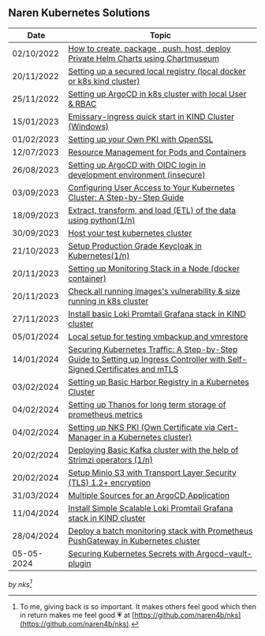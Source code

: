 ## Naren Kubernetes Solutions

| Date       | Topic                                                                                                                                                     |
| ---------- | --------------------------------------------------------------------------------------------------------------------------------------------------------- |
| 02/10/2022 | [How to create, package , push, host, deploy Private Helm Charts using Chartmuseum](docs/private-helm-charts.md)                                          |
| 20/11/2022 | [Setting up a secured local registry (local docker or k8s kind cluster)](docs/local-docker-registry.md)                                                   |
| 25/11/2022 | [Setting up ArgoCD in k8s cluster with local User & RBAC](docs/argocd-rbac.md)                                                                            |
| 15/01/2023 | [Emissary-ingress quick start in KIND Cluster (Windows)](docs/emissary-ingress.md)                                                                        |
| 01/02/2023 | [Setting up your Own PKI with OpenSSL](docs/openssl-certificate.md)                                                                                       |
| 12/07/2023 | [Resource Management for Pods and Containers](docs/k8s-resource-management.md)                                                                            |
| 26/08/2023 | [Setting up ArgoCD with OIDC login in development environment (insecure) ](docs/argocd-oidc-setup.md)                                                     |
| 03/09/2023 | [Configuring User Access to Your Kubernetes Cluster: A Step-by-Step Guide](docs/kubernetes-adduser.md)                                                    |
| 18/09/2023 | [Extract, transform, and load (ETL) of the data using python(1/n)](docs/python_requests-1.md)                                                             |
| 30/09/2023 | [Host your test kubernetes cluster ](docs/mykindk8scluster.md)                                                                                            |
| 21/10/2023 | [Setup Production Grade Keycloak in Kubernetes(1/n) ](docs/install-keycloak.md)                                                                           |
| 20/11/2023 | [Setting up Monitoring Stack in a Node (docker container)](docs/setup-monitoring-stack.md)                                                                |
| 20/11/2023 | [Check all running images's vulnerability & size running in k8s cluster](docs/prepare-k8s-image-scanning-report.md)                                       |
| 27/11/2023 | [Install basic Loki Promtail Grafana stack in KIND cluster ](docs/setup-loki-grafana-stack.md)                                                            |
| 05/01/2024 | [Local setup for testing vmbackup and vmrestore ](docs/vmbackup_and_vmrestore.md)                                                                         |
| 14/01/2024 | [Securing Kubernetes Traffic: A Step-by-Step Guide to Setting up Ingress Controller with Self-Signed Certificates and mTLS](docs/secure-local-ingress.md) |
| 03/02/2024 | [Setting up Basic Harbor Registry in a Kubernetes Cluster](docs/basic-harbor-registry.md)                                                                 |
| 04/02/2024 | [Setting up Thanos for long term storage of prometheus metrics](docs/unlimited-monitoring-data-by-thanos.md)                                              |
| 04/02/2024 | [Setting up NKS PKI (Own Certificate via Cert-Manager in a Kubernetes cluster)](docs/k8s-nks-pki-cert-manager.md)                                         |
| 20/02/2024 | [Deploying Basic Kafka cluster with the help of Strimzi operators (1/n)](docs/kafka-setup.md)                                                             |
| 20/02/2024 | [Setup Minio S3 with Transport Layer Security (TLS) 1.2+ encryption](docs/secure-s3-minio.md)                                                             |
| 31/03/2024 | [Multiple Sources for an ArgoCD Application](docs/argocd-multi-source.md)                                                                                 |
| 11/04/2024 | [Install Simple Scalable Loki Promtail Grafana stack in KIND cluster](docs/setup-loki-grafana-stack-simple-scalable.md)                                   |
| 28/04/2024 | [Deploy a batch monitoring stack with Prometheus PushGateway in Kubernetes cluster](docs/prometheus_pushgateway.md)                                       |
| 05-05-2024 | [Securing Kubernetes Secrets with Argocd-vault-plugin](docs/setting-up-argocd-vault-plugin.md)                                                            |



_by nks[^note]_

[^note]:
    To me, giving back is so important. It makes others feel good which then in return makes me feel good :heartpulse:
    at [https://github.com/naren4b/nks](https://github.com/naren4b/nks).
